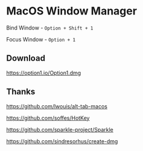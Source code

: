 # MacOS Window Manager

Bind Window - `Option + Shift + 1`

Focus Window - `Option + 1`

## Download

https://option1.io/Option1.dmg

## Thanks

https://github.com/lwouis/alt-tab-macos

https://github.com/soffes/HotKey

https://github.com/sparkle-project/Sparkle

https://github.com/sindresorhus/create-dmg

